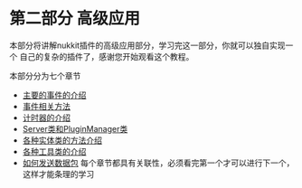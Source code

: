 # 第二部分 高级应用

本部分将讲解nukkit插件的高级应用部分，学习完这一部分，你就可以独自实现一个
自己的复杂的插件了，感谢您开始观看这个教程。

本部分分为七个章节

   - [主要的事件的介绍](第一章*主要的事件介绍.md)
   - [事件相关方法](第二章*事件相关方法.md)
   - [计时器的介绍](第三章*计时器的介绍.md)
   - [Server类和PluginManager类](第四章*Server类和PluginManager类.md) 
   - [各种实体类的方法介绍](第五章*各种实体类的方法介绍.md)
   - [各种工具类的介绍](第六章*各种工具类的介绍.md)
   - [如何发送数据包](第七章*如何发送数据包.md)
每个章节都具有关联性，必须看完第一个才可以进行下一个，这样才能条理的学习